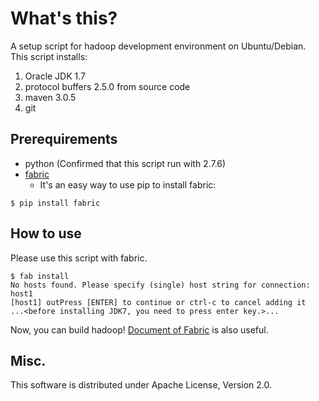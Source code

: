 # What's this?

A setup script for hadoop development environment on Ubuntu/Debian.
This script installs:

1. Oracle JDK 1.7
2. protocol buffers 2.5.0 from source code
3. maven 3.0.5
4. git

## Prerequirements

* python (Confirmed that this script run with 2.7.6)
* [fabric](http://www.fabfile.org/)
    * It's an easy way to use pip to install fabric:

```
$ pip install fabric
```

## How to use

Please use this script with fabric.

```
$ fab install
No hosts found. Please specify (single) host string for connection: host1
[host1] outPress [ENTER] to continue or ctrl-c to cancel adding it
...<before installing JDK7, you need to press enter key.>...
```

Now, you can build hadoop!
[Document of Fabric](http://fabric.readthedocs.org/en/1.8/) is also useful.


## Misc.

This software is distributed under Apache License, Version 2.0.


